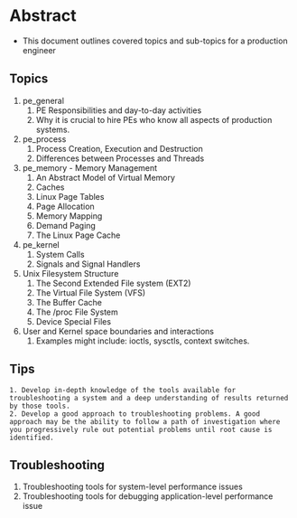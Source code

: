 # Abstract

- This document outlines covered topics and sub-topics for a production engineer

## Topics

1. pe_general
   1. PE Responsibilities and day-to-day activities
   2. Why it is crucial to hire PEs who know all aspects of production systems.
2. pe_process
   1. Process Creation, Execution and Destruction
   2. Differences between Processes and Threads
3. pe_memory - Memory Management
   1. An Abstract Model of Virtual Memory
   2. Caches
   3. Linux Page Tables
   4. Page Allocation
   5. Memory Mapping
   6. Demand Paging
   7. The Linux Page Cache
4. pe_kernel
   1. System Calls
   2. Signals and Signal Handlers
5. Unix Filesystem Structure
   1. The Second Extended File system (EXT2)
   2. The Virtual File System (VFS)
   3. The Buffer Cache
   4. The /proc File System
   5. Device Special Files
6. User and Kernel space boundaries and interactions
   1. Examples might include: ioctls, sysctls, context switches.

## Tips

    1. Develop in-depth knowledge of the tools available for troubleshooting a system and a deep understanding of results returned by those tools.
    2. Develop a good approach to troubleshooting problems. A good approach may be the ability to follow a path of investigation where you progressively rule out potential problems until root cause is identified.

## Troubleshooting

1. Troubleshooting tools for system-level performance issues
2. Troubleshooting tools for debugging application-level performance issue
